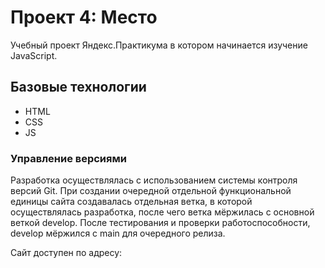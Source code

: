 # Проект 4: Место

Учебный проект Яндекс.Практикума в котором начинается изучение JavaScript.

## Базовые технологии
* HTML
* CSS
* JS

### Управление версиями
Разработка осуществлялась с использованием системы контроля версий Git. При создании очередной отдельной функциональной единицы сайта создавалась отдельная ветка, в которой осуществлялась разработка, после чего ветка мёржилась с основной веткой develop. После тестирования и проверки работоспособности, develop мёржился с main для очередного релиза.

Сайт доступен по адресу:
